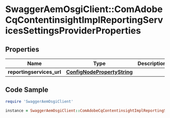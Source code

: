 # SwaggerAemOsgiClient::ComAdobeCqContentinsightImplReportingServicesSettingsProviderProperties

## Properties

Name | Type | Description | Notes
------------ | ------------- | ------------- | -------------
**reportingservices_url** | [**ConfigNodePropertyString**](ConfigNodePropertyString.md) |  | [optional] 

## Code Sample

```ruby
require 'SwaggerAemOsgiClient'

instance = SwaggerAemOsgiClient::ComAdobeCqContentinsightImplReportingServicesSettingsProviderProperties.new(reportingservices_url: null)
```


